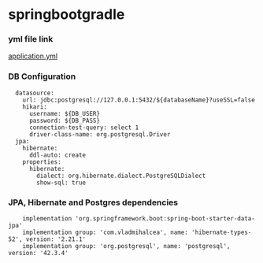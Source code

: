 # springbootgradle
### yml file link
[application.yml](./src/main/resources/application.yml)

### DB Configuration
```spring:
  datasource:
    url: jdbc:postgresql://127.0.0.1:5432/${databaseName}?useSSL=false
    hikari:
      username: ${DB_USER}
      password: ${DB_PASS}
      connection-test-query: select 1
      driver-class-name: org.postgresql.Driver
  jpa:
    hibernate:
      ddl-auto: create
    properties:
      hibernate:
        dialect: org.hibernate.dialect.PostgreSQLDialect
        show-sql: true
```

### JPA, Hibernate and Postgres dependencies
``` 
    implementation 'org.springframework.boot:spring-boot-starter-data-jpa'
    implementation group: 'com.vladmihalcea', name: 'hibernate-types-52', version: '2.21.1'
	implementation group: 'org.postgresql', name: 'postgresql', version: '42.3.4'
```